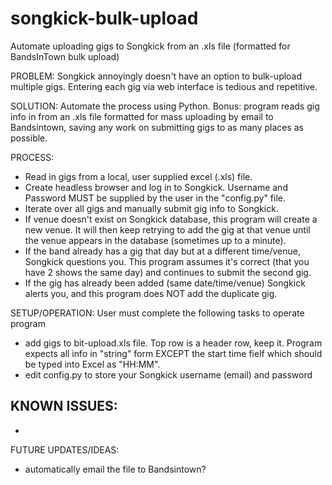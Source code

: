 # songkick-bulk-upload
Automate uploading gigs to Songkick from an .xls file (formatted for BandsInTown bulk upload)

PROBLEM: Songkick annoyingly doesn't have an option to bulk-upload multiple gigs. Entering each gig via web interface is tedious and repetitive.

SOLUTION: Automate the process using Python. Bonus: program reads gig info in from an .xls file formatted for mass uploading by email to Bandsintown, saving any work on submitting gigs to as many places as possible.

PROCESS:
- Read in gigs from a local, user supplied excel (.xls) file.
- Create headless browser and log in to Songkick. Username and Password MUST be supplied by the user in the "config.py" file.
- Iterate over all gigs and manually submit gig info to Songkick.
- If venue doesn't exist on Songkick database, this program will create a new venue. It will then keep retrying to add the gig at that venue until the venue appears in the database (sometimes up to a minute).
- If the band already has a gig that day but at a different time/venue, Songkick questions you. This program assumes it's correct (that you have 2 shows the same day) and continues to submit the second gig.
- If the gig has already been added (same date/time/venue) Songkick alerts you, and this program does NOT add the duplicate gig.

SETUP/OPERATION: User must complete the following tasks to operate program
- add gigs to bit-upload.xls file. Top row is a header row, keep it. Program expects all info in "string" form EXCEPT the start time fielf which should be typed into Excel as "HH:MM".
- edit config.py to store your Songkick username (email) and password

KNOWN ISSUES:
-
-

FUTURE UPDATES/IDEAS:
- automatically email the file to Bandsintown?

